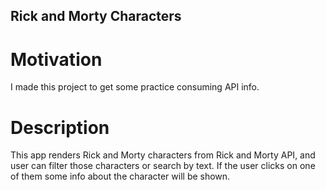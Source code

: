 

## Rick and Morty Characters

# Motivation

I made this project to get some practice consuming API info.

# Description

This app renders Rick and Morty characters from Rick and Morty API, and user can filter those characters or search by text. If the user clicks on one of them some info about the character will be shown.


